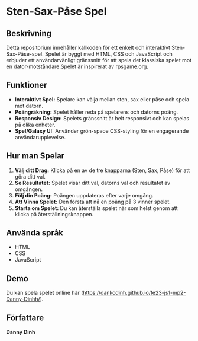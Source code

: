 # Sten-Sax-Påse Spel

## Beskrivning
Detta repositorium innehåller källkoden för ett enkelt och interaktivt Sten-Sax-Påse-spel. Spelet är byggt med HTML, CSS och JavaScript och erbjuder ett användarvänligt gränssnitt för att spela det klassiska spelet mot en dator-motståndare.Spelet är inspirerat av rpsgame.org.

## Funktioner
- **Interaktivt Spel:** Spelare kan välja mellan sten, sax eller påse och spela mot datorn.
- **Poängräkning:** Spelet håller reda på spelarens och datorns poäng.
- **Responsiv Design:** Spelets gränssnitt är helt responsivt och kan spelas på olika enheter.
- **Spel/Galaxy UI:** Använder grön-space CSS-styling för en engagerande användarupplevelse.

## Hur man Spelar
1. **Välj ditt Drag:** Klicka på en av de tre knapparna (Sten, Sax, Påse) för att göra ditt val.
2. **Se Resultatet:** Spelet visar ditt val, datorns val och resultatet av omgången.
3. **Följ din Poäng:** Poängen uppdateras efter varje omgång.
4. **Att Vinna Spelet:** Den första att nå en poäng på 3 vinner spelet.
5. **Starta om Spelet:** Du kan återställa spelet när som helst genom att klicka på återställningsknappen.

## Använda språk
- HTML
- CSS
- JavaScript

## Demo
Du kan spela spelet online här (https://dankodinh.github.io/fe23-js1-mp2-Danny-Dinhh/).

## Författare
**Danny Dinh**
